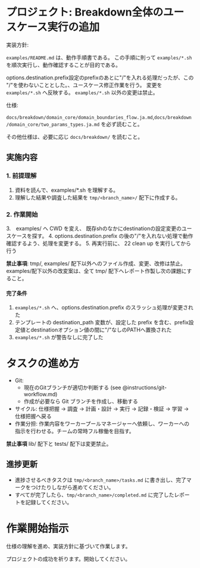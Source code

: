 # プロジェクト: Breakdown全体のユースケース実行の追加

実装方針:

`examples/README.md` は、動作手順書である。
この手順に則って `examples/*.sh` を順次実行し、動作確認することが目的である。

options.destination.prefix設定のprefixのあとに"/"を入れる処理だったが、この
"/"を使わないこととした。、ユースケース修正作業を行う。
変更を `examples/*.sh` へ反映する。 `examples/*.sh` 以外の変更は禁止。

仕様:

`docs/breakdown/domain_core/domain_boundaries_flow.ja.md`,`docs/breakdown/domain_core/two_params_types.ja.md` を必ず読むこと。

その他仕様は、必要に応じ `docs/breakdown/` を読むこと。


## 実施内容

### 1. 前提理解
1. 資料を読んで、examples/*.sh を理解する。
2. 理解した結果や調査した結果を `tmp/<branch_name>/` 配下に作成する。

### 2. 作業開始
3.　examples/ へ CWD を変え、 既存shのなかにdestinationの設定変更のユースケースを探す。
4. options.destination.prefix の後の"/"を入れない処理で動作確認するよう、処理を変更する。
5. 再実行前に、 22 clean up を実行してから行う

**禁止事項**: tmp/, examples/ 配下以外へのファイル作成、変更、改修は禁止。examples/配下以外の改変案は、全て tmp/ 配下へレポート作製し次の課題にすること。

#### 完了条件

1. `examples/*.sh` へ、options.destination.prefix のスラッシュ処理が変更された
2. テンプレートの destination_path 変数が、設定した prefix を含む、prefix設定値とdestinationオプション値の間に"/"なしのPATHへ置換された
3. `examples/*.sh` が警告なしに完了した


# タスクの進め方

- Git:
  - 現在のGitブランチが適切か判断する (see @instructions/git-workflow.md)
  - 作成が必要なら Git ブランチを作成し、移動する
- サイクル: 仕様把握 → 調査 → 計画・設計 → 実行 → 記録・検証 → 学習 → 仕様把握へ戻る
- 作業分担: 作業内容をワーカープールマネージャーへ依頼し、ワーカーへの指示を行わせる。チームの常時フル稼働を目指す。

**禁止事項**
lib/ 配下と tests/ 配下は変更禁止。

## 進捗更新

- 進捗させるべきタスクは `tmp/<branch_name>/tasks.md` に書き出し、完了マークをつけたりしながら進めてください。
- すべてが完了したら、`tmp/<branch_name>/completed.md` に完了したレポートを記録してください。


# 作業開始指示

仕様の理解を進め、実装方針に基づいて作業します。

プロジェクトの成功を祈ります。開始してください。
